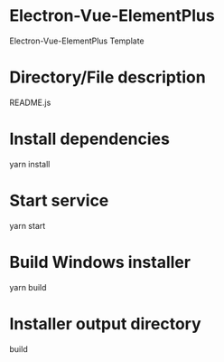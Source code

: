 # Electron-Vue-ElementPlus

Electron-Vue-ElementPlus Template

# Directory/File description

README.js

# Install dependencies

yarn install

# Start service

yarn start

# Build Windows installer

yarn build

# Installer output directory

build
